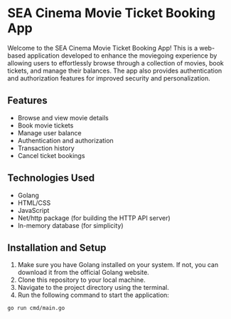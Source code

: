 # SEA Cinema Movie Ticket Booking App

Welcome to the SEA Cinema Movie Ticket Booking App! This is a web-based application developed to enhance the moviegoing experience by allowing users to effortlessly browse through a collection of movies, book tickets, and manage their balances. The app also provides authentication and authorization features for improved security and personalization.

## Features

- Browse and view movie details
- Book movie tickets
- Manage user balance
- Authentication and authorization
- Transaction history
- Cancel ticket bookings

## Technologies Used

- Golang
- HTML/CSS
- JavaScript
- Net/http package (for building the HTTP API server)
- In-memory database (for simplicity)

## Installation and Setup

1. Make sure you have Golang installed on your system. If not, you can download it from the official Golang website.
2. Clone this repository to your local machine.
3. Navigate to the project directory using the terminal.
4. Run the following command to start the application:

```bash
go run cmd/main.go

